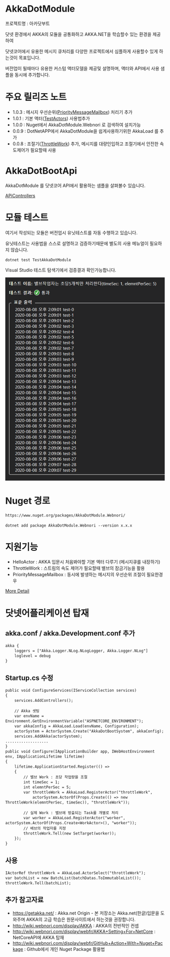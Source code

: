 # AkkaDotModule

프로젝트명 : 아카닷부트

닷넷 환경에서 AKKA의 모듈을 공통화하고 AKKA.NET을 학습할수 있는 환경을 제공하여

닷넷코어에서 유용한 메시지 큐처리를 다양한 프로젝트에서 심플하게 사용할수 있게 하는것이 목표입니다.

버전업이 될때마다 유용한 커스텀 액터모델을 제공및 설명하며, 액터와 API에서 사용 샘플을 동시에 추가합니다. 


# 주요 릴리즈 노트

- 1.0.3 : 메시지 우선순위([PriorityMessageMailbox](TestAkkaDotModule/TestActors/PriorityMessageMailboxTest.cs)) 처리기 추가
- 1.0.1 : 기본 액터([TestActors](TestAkkaDotModule/TestActors/HelloActorTest.cs)) 사용법추가
- 1.0.0 : Nuget에서 AkkaDotModule.Webnori 로 검색하여 설치가능
- 0.0.9 : DotNetAPP에서 AkkaDotModule을 쉽게사용하기위한 AkkaLoad 를 추가
- 0.0.8 : 조절기([ThrottleWork](TestAkkaDotModule/TestActors/ThrottleWorkTest.cs)) 추가, 메시지를 대량인입하고 조절기에서 안전한 속도제어가 필요할때 사용


# AkkaDotBootApi

AkkaDotModule 를 닷넷코어 API에서 활용하는 샘플을 살펴볼수 있습니다.

[APiControllers](AkkaDotBootApi/README.md)


# 모듈 테스트

여기서 작성되는 모듈은 버전업시 유닛테스트를 자동 수행하고 있습니다.

유닛테스트는 사용법을 스스로 설명하고 검증하기때문에 별도의 사용 메뉴얼이 필요하지 않습니다.

    dotnet test TestAkkaDotModule

Visual Studio 테스트 탐색기에서 검증결과 확인가능합니다.

![](Doc/ThrottleWork01.png)


# Nuget 경로

    https://www.nuget.org/packages/AkkaDotModule.Webnori/

    dotnet add package AkkaDotModule.Webnori --version x.x.x

# 지원기능

- HelloActor : AKKA 입문시 처음봐야할 기본 액터 다루기 (메시지큐를 내장하기)
- ThrottleWork : 스트림의 속도 제어가 필요할때 밸브의 잠금기능을 활용
- PriorityMessageMailbox : 동시에 발생하는 메시지의 우선순위 조절이 필요한경우


[More Detail](AKKAUSING.md)


# 닷넷어플리케이션 탑재

##  akka.conf / akka.Development.conf 추가

    akka {
        loggers = ["Akka.Logger.NLog.NLogLogger, Akka.Logger.NLog"]
        loglevel = debug
    }

## Startup.cs 수정

    public void ConfigureServices(IServiceCollection services)
    {
        services.AddControllers();

        // Akka 셋팅
        var envName = Environment.GetEnvironmentVariable("ASPNETCORE_ENVIRONMENT");
        var akkaConfig = AkkaLoad.Load(envName, Configuration);
        actorSystem = ActorSystem.Create("AkkaDotBootSystem", akkaConfig);            
        services.AddAkka(actorSystem);
    ...................
    }    
    public void Configure(IApplicationBuilder app, IWebHostEnvironment env, IApplicationLifetime lifetime)
    {
        lifetime.ApplicationStarted.Register(() =>
        {
            // 밸브 Work : 초당 작업량을 조절                
            int timeSec = 1;
            int elemntPerSec = 5;
            var throttleWork = AkkaLoad.RegisterActor("throttleWork", 
                actorSystem.ActorOf(Props.Create(() => new ThrottleWork(elemntPerSec, timeSec)), "throttleWork"));

            // 실제 Work : 밸브에 방출되는 Task를 개별로 처리
            var worker = AkkaLoad.RegisterActor("worker", actorSystem.ActorOf(Props.Create<WorkActor>(), "worker"));
            // 배브의 작업자를 지정
            throttleWork.Tell(new SetTarget(worker));
        });
    }

## 사용
    IActorRef throttleWork = AkkaLoad.ActorSelect("throttleWork");
    var batchList = new BatchList(batchDatas.ToImmutableList());
    throttleWork.Tell(batchList);
            

## 추가 참고자료
 - https://getakka.net/ : Akka.net Origin - 본 저장소는 Akka.net(한글)입문을 도와주며 AKKA의 고급 학습은 원문사이트에서 하는것을 권장합니다. 
 - http://wiki.webnori.com/display/AKKA : AKKA의 전반적인 컨셉
 - http://wiki.webnori.com/display/webfr/AKKA+Setting+For+NetCore : NetCoreAPI에 AKKA 탑재
 - http://wiki.webnori.com/display/webfr/GitHub+Action+With+Nuget+Package : Github에서 개인 Nuget Package 활용법 
